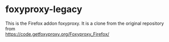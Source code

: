 # foxyproxy-legacy
This is the Firefox addon foxyproxy. It is a clone from the original repository from  
https://code.getfoxyproxy.org/Foxyproxy_Firefox/  
